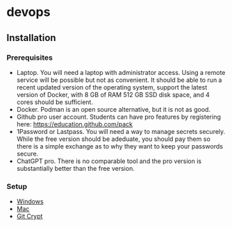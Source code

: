 # devops

## Installation

### Prerequisites

* Laptop. You will need a laptop with administrator access. Using a remote service will be possible but not as
convenient.  It should be able to run a recent updated version of the operating system, support the latest
version of Docker, with 8 GB of RAM 512 GB SSD disk space, and 4 cores should be sufficient.
* Docker.  Podman is an open source alternative, but it is not as good.
* Github pro user account.  Students can have pro features by registering here: https://education.github.com/pack
* 1Password or Lastpass.  You will need a way to manage secrets securely.  While the free version should be adeduate, you should pay them so there is a simple exchange as to why they want to keep your passwords secure.
* ChatGPT pro.  There is no comparable tool and the pro version is substantially better than the free version.

### Setup

* [Windows](windows.md)
* [Mac](macos.md)
* [Git Crypt](git-grypt.md)
